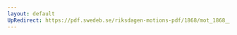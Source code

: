 ```yaml
---
layout: default
UpRedirect: https://pdf.swedeb.se/riksdagen-motions-pdf/1868/mot_1868__ak__00070/mot_1868__ak__00070_001.pdf
---
```

